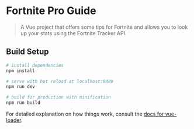 # Fortnite Pro Guide

> A Vue project that offers some tips for Fortnite and allows you to look up your stats using the Fortnite Tracker API.

## Build Setup

``` bash
# install dependencies
npm install

# serve with hot reload at localhost:8080
npm run dev

# build for production with minification
npm run build
```

For detailed explanation on how things work, consult the [docs for vue-loader](http://vuejs.github.io/vue-loader).

